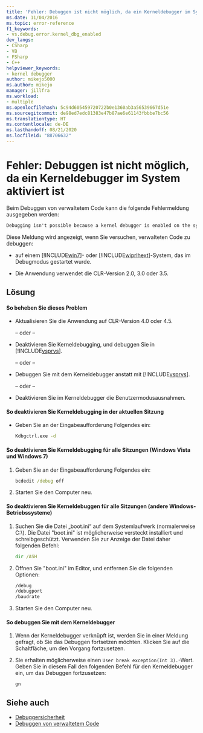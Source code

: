 ```yaml
---
title: 'Fehler: Debuggen ist nicht möglich, da ein Kerneldebugger im System aktiviert ist | Microsoft-Dokumentation'
ms.date: 11/04/2016
ms.topic: error-reference
f1_keywords:
- vs.debug.error.kernel_dbg_enabled
dev_langs:
- CSharp
- VB
- FSharp
- C++
helpviewer_keywords:
- kernel debugger
author: mikejo5000
ms.author: mikejo
manager: jillfra
ms.workload:
- multiple
ms.openlocfilehash: 5c94d605459720722b0e1360ab3a56539667d51e
ms.sourcegitcommit: de98ed7edc81383e47b87ae6e61143fbbbe7bc56
ms.translationtype: HT
ms.contentlocale: de-DE
ms.lasthandoff: 08/21/2020
ms.locfileid: "88706632"
---
```

# <a name="error-debugging-isn39t-possible-because-a-kernel-debugger-is-enabled-on-the-system"></a>Fehler: Debuggen ist nicht möglich, da ein Kerneldebugger im System aktiviert ist
Beim Debuggen von verwaltetem Code kann die folgende Fehlermeldung ausgegeben werden:

```cmd
Debugging isn't possible because a kernel debugger is enabled on the system
```

 Diese Meldung wird angezeigt, wenn Sie versuchen, verwalteten Code zu debuggen:

- auf einem [!INCLUDE[win7](../debugger/includes/win7_md.md)]- oder [!INCLUDE[wiprlhext](../debugger/includes/wiprlhext_md.md)]-System, das im Debugmodus gestartet wurde.

- Die Anwendung verwendet die CLR-Version 2.0, 3.0 oder 3.5.

## <a name="solution"></a>Lösung

#### <a name="to-fix-this-problem"></a>So beheben Sie dieses Problem

- Aktualisieren Sie die Anwendung auf CLR-Version 4.0 oder 4.5.

   – oder –

- Deaktivieren Sie Kerneldebugging, und debuggen Sie in [!INCLUDE[vsprvs](../code-quality/includes/vsprvs_md.md)].

   – oder –

- Debuggen Sie mit dem Kerneldebugger anstatt mit [!INCLUDE[vsprvs](../code-quality/includes/vsprvs_md.md)].

   – oder –

- Deaktivieren Sie im Kerneldebugger die Benutzermodusausnahmen.

#### <a name="to-disable-kernel-debugging-in-the-current-session"></a>So deaktivieren Sie Kerneldebugging in der aktuellen Sitzung

- Geben Sie an der Eingabeaufforderung Folgendes ein:

    ```cmd
    Kdbgctrl.exe -d
    ```

#### <a name="to-disable-kernel-debugging-for-all-sessions-windows-vista-and-windows-7"></a>So deaktivieren Sie Kerneldebugging für alle Sitzungen (Windows Vista und Windows 7)

1. Geben Sie an der Eingabeaufforderung Folgendes ein:

    ```cmd
    bcdedit /debug off
    ```

2. Starten Sie den Computer neu.

#### <a name="to-disable-kernel-debugging-for-all-sessions-other-windows-operating-systems"></a>So deaktivieren Sie Kerneldebuggen für alle Sitzungen (andere Windows-Betriebssysteme)

1. Suchen Sie die Datei „boot.ini“ auf dem Systemlaufwerk (normalerweise C:\\). Die Datei "boot.ini" ist möglicherweise versteckt installiert und schreibgeschützt. Verwenden Sie zur Anzeige der Datei daher folgenden Befehl:

    ```cmd
    dir /ASH
    ```

2. Öffnen Sie "boot.ini" im Editor, und entfernen Sie die folgenden Optionen:

    ```cmd
    /debug
    /debugport
    /baudrate
    ```

3. Starten Sie den Computer neu.

#### <a name="to-debug-with-the-kernel-debugger"></a>So debuggen Sie mit dem Kerneldebugger

1. Wenn der Kerneldebugger verknüpft ist, werden Sie in einer Meldung gefragt, ob Sie das Debuggen fortsetzen möchten. Klicken Sie auf die Schaltfläche, um den Vorgang fortzusetzen.

2. Sie erhalten möglicherweise einen `User break exception(Int 3).`-Wert. Geben Sie in diesem Fall den folgenden Befehl für den Kerneldebugger ein, um das Debuggen fortzusetzen:

     `gn`

## <a name="see-also"></a>Siehe auch
- [Debuggersicherheit](../debugger/debugger-security.md)
- [Debuggen von verwaltetem Code](../debugger/debugging-managed-code.md)
